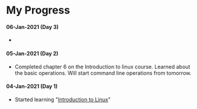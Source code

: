 # My Progress

#### 06-Jan-2021 (Day 3)
- 
#### 05-Jan-2021 (Day 2)
- Completed chapter 6 on the Introduction to linux course. Learned about the basic operations. Will start command line operations from tomorrow.
#### 04-Jan-2021 (Day 1)
- Started learning "[Introduction to Linux](https://www.edx.org/course/introduction-to-linux)"

